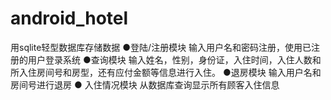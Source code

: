 # android_hotel
用sqlite轻型数据库存储数据
●登陆/注册模块 输入用户名和密码注册，使用已注册的用户登录系统
●查询模块 输入姓名，性别，身份证，入住时间，入住人数和所入住房间号和房型，还有应付金额等信息进行入住。
●退房模块 输入用户名和房间号进行退房
● 入住情况模块 从数据库查询显示所有顾客入住信息
